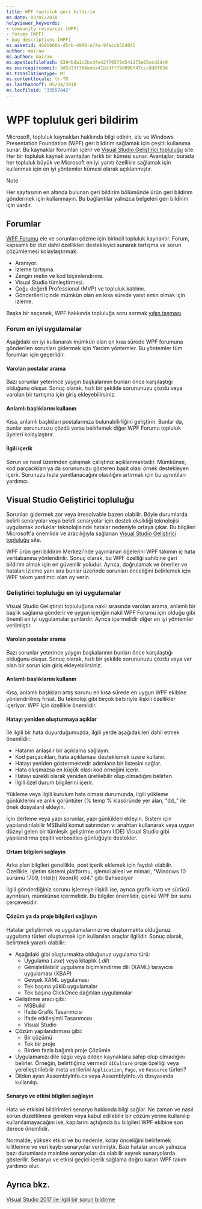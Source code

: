 ```yaml
---
title: WPF topluluk geri bildirim
ms.date: 03/01/2018
helpviewer_keywords:
- community resources [WPF]
- forums [WPF]
- bug descriptions [WPF]
ms.assetid: 468b060a-d54b-4900-a74a-9faccb554045
author: mairaw
ms.author: mairaw
ms.openlocfilehash: 6394bda1c2bcd4a42f76579d541173e65ecd2dc9
ms.sourcegitcommit: 3d5d33f384eeba41b2dff79d096f47ccc8d8f03d
ms.translationtype: MT
ms.contentlocale: tr-TR
ms.lasthandoff: 05/04/2018
ms.locfileid: "33557842"
---
```

# <a name="wpf-community-feedback"></a>WPF topluluk geri bildirim

Microsoft, topluluk kaynakları hakkında bilgi edinin, ele ve Windows Presentation Foundation (WPF) geri bildirim sağlamak için çeşitli kullanıma sunar. Bu kaynaklar forumları içerir ve [Visual Studio Geliştirici topluluğu](https://developercommunity.visualstudio.com/) site. Her bir topluluk kaynak avantajları farklı bir kümesi sunar. Avantajlar, burada her topluluk büyük ve Microsoft en iyi yanıtı özellikle sağlamak için kullanmak için en iyi yöntemler kümesi olarak açıklanmıştır.

> [!NOTE]
> Her sayfasının en altında bulunan geri bildirim bölümünde ürün geri bildirim göndermek için kullanmayın. Bu bağlantılar yalnızca belgeleri geri bildirim için vardır.

## <a name="forums"></a>Forumlar

[WPF Forumu](https://social.msdn.microsoft.com/Forums/vstudio/en-US/home?forum=wpf) ele ve sorunları çözme için birincil topluluk kaynaktır. Forum, kapsamlı bir dizi dahil özellikleri destekleyici sunarak tartışma ve sorun çözümlemesi kolaylaştırmak:

- Aranıyor.
- İzleme tartışma.
- Zengin metin ve kod biçimlendirme.
- Visual Studio tümleştirmesi.
- Çoğu değerli Professional (MVP) ve topluluk katılımı.
- Gönderileri içinde mümkün olan en kısa sürede yanıt emin olmak için izleme.

Başka bir seçenek, WPF hakkında topluluğa soru sormak [yığın taşması](https://stackoverflow.com/questions/tagged/wpf).

### <a name="forum-best-practices"></a>Forum en iyi uygulamalar

Aşağıdaki en iyi kullanarak mümkün olan en kısa sürede WPF forumuna gönderilen sorunları gidermek için Yardım yöntemler. Bu yöntemler tüm forumları için geçerlidir.

#### <a name="search-existing-posts"></a>Varolan postalar arama

Bazı sorunlar yeterince yaygın başkalarının bunları önce karşılaştığı olduğunu oluşur. Sonuç olarak, hızlı bir şekilde sorununuzu çözdü veya varolan bir tartışma için giriş ekleyebilirsiniz.

#### <a name="use-meaningful-titles"></a>Anlamlı başlıklarını kullanın

Kısa, anlamlı başlıkları postalarınıza bulunabilirliğini geliştirin. Bunlar da, bunlar sorununuzu çözdü varsa belirlemek diğer WPF Forumu topluluk üyeleri kolaylaştırır.

#### <a name="include-appropriate-content"></a>İlgili içerik

Sorun ve nasıl üzerinden çalışmak çalıştınız açıklanmaktadır. Mümkünse, kod parçacıkları ya da sorununuzu gösteren basit olası örnek destekleyen içerir. Sorunuzu hızla yanıtlanacağını olasılığını artırmak için bu ayrıntıları yardımcı.

## <a name="visual-studio-developer-community"></a>Visual Studio Geliştirici topluluğu

Sorunları gidermek zor veya irresolvable bazen olabilir. Böyle durumlarda belirli senaryolar veya belirli senaryolar için destek eksikliği teknolojisi uygulamak zorluklar teknolojisinde hatalar nedeniyle ortaya çıkar. Bu bilgileri Microsoft'a önemlidir ve aracılığıyla sağlanan [Visual Studio Geliştirici topluluğu](https://developercommunity.visualstudio.com/) site.

WPF ürün geri bildirim Merkezi'nde yayınlanan öğelerini WPF takımın iç hata veritabanına yönlendirilir. Sonuç olarak, bu WPF özelliği sahibine geri bildirim almak için en güvenilir yoludur. Ayrıca, doğrulamak ve öneriler ve hataları izleme yanı sıra bunlar üzerinde sorunları önceliğini belirlemek için WPF takım yardımcı olan oy verin.

### <a name="developer-community-best-practices"></a>Geliştirici topluluğu en iyi uygulamalar

Visual Studio Geliştirici topluluğuna nakil sırasında varolan arama, anlamlı bir başlık sağlama gönderir ve uygun içeriğin nakil WPF Forumu için olduğu gibi önemli en iyi uygulamalar şunlardır. Ayrıca içermelidir diğer en iyi yöntemler verilmiştir.

#### <a name="search-existing-posts"></a>Varolan postalar arama

Bazı sorunlar yeterince yaygın başkalarının bunları önce karşılaştığı olduğunu oluşur. Sonuç olarak, hızlı bir şekilde sorununuzu çözdü veya var olan bir sorun için giriş ekleyebilirsiniz.

#### <a name="use-meaningful-titles"></a>Anlamlı başlıklarını kullanın

Kısa, anlamlı başlıkları artış sorunu en kısa sürede en uygun WPF ekibine yönlendirilmiş fırsat. Bu teknoloji gibi birçok birbiriyle ilişkili özellikler içeriyor. WPF için özellikle önemlidir.

#### <a name="describe-how-to-reproduce-your-bug"></a>Hatayı yeniden oluşturmaya açıklar

İle ilgili bir hata duyurduğumuzda, ilgili yerde aşağıdakileri dahil etmek önemlidir:

- Hatanın anlaşılır bir açıklama sağlayın.
- Kod parçacıkları, hata açıklaması desteklemek üzere kullanır.
- Hatayı yeniden göstermektedir adımların bir listesini sağlar.
- Hata oluşmazsa en küçük olası kod örneğini içerir.
- Hatayı sürekli olarak yeniden üretilebilir olup olmadığını belirten.
- İlgili özel durum bilgilerini içerir.

 Yükleme veya ilgili kurulum hata olması durumunda, ilgili yükleme günlüklerini ve anlık görüntüler (% temp % klasöründe yer alan, "dd_" ile önek dosyaları) ekleyin.

 İçin derleme veya yapı sorunlar, yapı günlükleri ekleyin. Sistem için yapılandırılabilir MSBuild komut satırından v: anahtarı kullanarak veya uygun düzeyi gelen bir tümleşik geliştirme ortamı (IDE) Visual Studio gibi yapılandırma çeşitli verbosities günlüğüyle destekler.

#### <a name="provide-environment-information"></a>Ortam bilgileri sağlayın

Arka plan bilgileri genellikle, post içerik eklemek için faydalı olabilir. Özellikle, işletim sistemi platformu, işlemci ailesi ve mimari, "Windows 10 sürümü 1709, Intel(r) Xeon(R) x64." gibi Bahsediyor

İlgili gönderdiğiniz sorunu işlemeye ilişkili ise, ayrıca grafik kartı ve sürücü ayrıntıları, mümkünse içermelidir. Bu bilgiler önemlidir, çünkü WPF bir sunu çerçevesidir.

#### <a name="provide-solution-or-project-information"></a>Çözüm ya da proje bilgileri sağlayın

Hatalar geliştirmek ve uygulamalarınızı ve oluşturmakta olduğunuz uygulama türleri oluşturmak için kullanılan araçlar ilgilidir. Sonuç olarak, belirtmek yararlı olabilir:

- Aşağıdaki gibi oluşturmakta olduğunuz uygulama türü:
  - Uygulama (*.exe*) veya kitaplık (*.dll*)
  - Genişletilebilir uygulama biçimlendirme dili (XAML) tarayıcısı uygulaması (XBAP)
  - Gevşek XAML uygulaması
  - Tek başına yüklü uygulamalar
  - Tek başına ClickOnce dağıtılan uygulamalar
- Geliştirme aracı gibi:
  - MSBuild
  - İfade Grafik Tasarımcısı
  - İfade etkileşimli Tasarımcısı
  - Visual Studio
- Çözüm yapılandırması gibi:
  - Bir çözümü
  - Tek bir proje
  - Birden fazla bağımlı proje Çözümle
- Uygulamanızı dile özgü veya dilden kaynaklara sahip olup olmadığını belirler. Örneğin, belirttiğiniz vermedi `UICulture` proje özelliği veya yerelleştirilebilir meta verilerini `Application`, `Page`, ve `Resource` türleri?
- Dilden ayarı AssemblyInfo.cs veya AssemblyInfo.vb dosyasında kullanılıp.

#### <a name="provide-scenario-and-impact-information"></a>Senaryo ve etkisi bilgileri sağlayın

Hata ve etkisini bildirimleri senaryo hakkında bilgi sağlar. Ne zaman ve nasıl sorun düzeltilmesi gereken veya kabul edilebilir bir çözüm yerine kullanılıp kullanılamayacağını ise, kapılarını açtığında bu bilgileri WPF ekibine son derece önemlidir.

Normalde, yüksek etkisi ve bu nedenle, kolay önceliğini belirlemek kilitlenme ve veri kaybı senaryolar verilmiştir. Bazı hatalar ancak yalnızca bazı durumlarda mainline senaryoları da olabilir seyrek senaryolarda gösterilir. Senaryo ve etkisi geçici içerik sağlama doğru kararı WPF takım yardımcı olur.

## <a name="see-also"></a>Ayrıca bkz.

[Visual Studio 2017 ile ilgili bir sorun bildirme](/visualstudio/ide/how-to-report-a-problem-with-visual-studio-2017)
